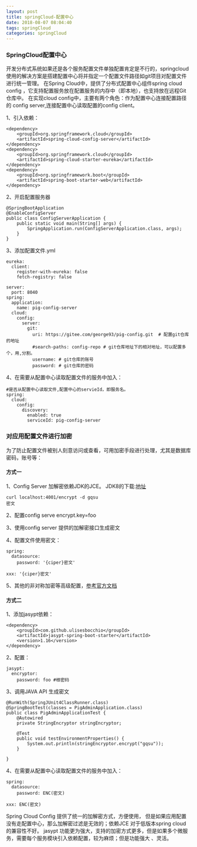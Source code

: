 ```yaml
---
layout: post
title: springCloud-配置中心
date: 2018-08-07 08:04:40
tags: springCloud
categories: springCloud
---
```


### SpringCloud配置中心

开发分布式系统如果还是各个服务配置文件单独配置肯定是不行的，springcloud使用的解决方案是搭建配置中心将并指定一个配置文件路径如git项目对配置文件进行统一管理。 
在Spring Cloud中，提供了分布式配置中心组件spring cloud config ，它支持配置服务放在配置服务的内存中（即本地），也支持放在远程Git仓库中。
在实现cloud config中，主要有两个角色：作为配置中心连接配置路径的 config server,连接配置中心读取配置的config client。

1、引入依赖：
```
<dependency>
    <groupId>org.springframework.cloud</groupId>
    <artifactId>spring-cloud-config-server</artifactId>
</dependency>
<dependency>
    <groupId>org.springframework.cloud</groupId>
    <artifactId>spring-cloud-starter-eureka</artifactId>
</dependency>
<dependency>
    <groupId>org.springframework.boot</groupId>
    <artifactId>spring-boot-starter-web</artifactId>
</dependency>
```

2、开启配置服务器
```
@SpringBootApplication
@EnableConfigServer
public class ConfigServerApplication {
    public static void main(String[] args) {
        SpringApplication.run(ConfigServerApplication.class, args);
    }
}
```

<!-- more -->

3、添加配置文件.yml

```
eureka:
  client:
    register-with-eureka: false
    fetch-registry: false

server:
  port: 8040
spring:
  application:
    name: pig-config-server
  cloud:
    config:
      server:
        git:
          uri: https://gitee.com/george93/pig-config.git  # 配置git仓库的地址
          #search-paths: config-repo # git仓库地址下的相对地址，可以配置多个，用,分割。
          username: # git仓库的账号
          password: # git仓库的密码
```

4、在需要从配置中心读取配置文件的服务中加入：
```
#是否从配置中心读取文件,配置中心的servieId，即服务名。
spring:
  cloud:
    config:
      discovery: 
        enabled: true
        serviceId: pig-config-server
```

### 对应用配置文件进行加密

为了防止配置文件被别人刻意访问或查看，可用加密手段进行处理，尤其是数据库密码，账号等：

#### 方式一
1、Config Server 加解密依赖JDK的JCE。 JDK8的下载:[地址](http://www.oracle.com/technetwork/java/javase/downloads/jce8-download-2133166.html)
```
curl localhost:4001/encrypt -d gqsu
密文
```

2、配置config serve encrypt.key=foo

3、使用config server 提供的加解密接口生成密文

4、配置文件使用密文：
```
spring:
  datasource:
    password: '{ciper}密文'

xxx: '{ciper}密文'   
```
5、其他的非对称加密等高级配置，[参考官方文档](http://cloud.spring.io/spring-cloud-static/Dalston.SR4/single/spring-cloud.html#_encryption_and_decryption_2)

#### 方式二
1、添加jasypt依赖：
```
<dependency>
    <groupId>com.github.ulisesbocchio</groupId>
    <artifactId>jasypt-spring-boot-starter</artifactId>
    <version>1.16</version>
</dependency>
```

2、配置：
```
jasypt:
  encryptor:
    password: foo #根密码
```

3、调用JAVA API 生成密文
```
@RunWith(SpringJUnit4ClassRunner.class)
@SpringBootTest(classes = PigAdminApplication.class)
public class PigAdminApplicationTest {
	@Autowired
	private StringEncryptor stringEncryptor;

	@Test
	public void testEnvironmentProperties() {
		System.out.println(stringEncryptor.encrypt("gqsu"));
	}

}
```

4、在需要从配置中心读取配置文件的服务中加入：
```
spring:
  datasource:
    password: ENC(密文)

xxx: ENC(密文)
```

Spring Cloud Config 提供了统一的加解密方式，方便使用，
但是如果应用配置没有走配置中心，那么加解密过滤是无效的；依赖JCE 对于低版本spring cloud的兼容性不好。
jasypt 功能更为强大，支持的加密方式更多，但是如果多个微服务，需要每个服务模块引入依赖配置，较为麻烦；但是功能强大 、灵活。